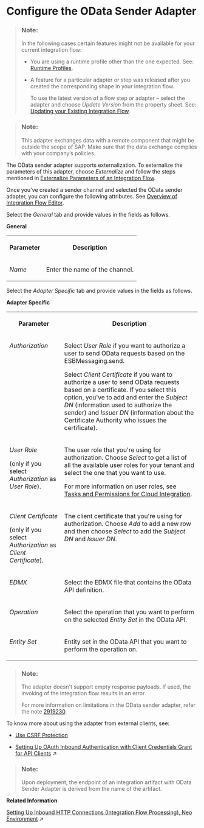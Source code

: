 <!-- loiode7aee5160134b74a949ac2b84cb7412 -->

# Configure the OData Sender Adapter

> ### Note:  
> In the following cases certain features might not be available for your current integration flow:
> 
> -   You are using a runtime profile other than the one expected. See: [Runtime Profiles](IntegrationSettings/runtime-profiles-8007daa.md).
> 
> -   A feature for a particular adapter or step was released after you created the corresponding shape in your integration flow.
> 
>     To use the latest version of a flow step or adapter – select the adapter and choose *Update Version* from the property sheet. See: [Updating your Existing Integration Flow](updating-your-existing-integration-flow-1f9e879.md).

> ### Note:  
> This adapter exchanges data with a remote component that might be outside the scope of SAP. Make sure that the data exchange complies with your company’s policies.

The OData sender adapter supports externalization. To externalize the parameters of this adapter, choose *Externalize* and follow the steps mentioned in [Externalize Parameters of an Integration Flow](externalize-parameters-of-an-integration-flow-45b2a07.md).

Once you've created a sender channel and selected the OData sender adapter, you can configure the following attributes. See [Overview of Integration Flow Editor](overview-of-integration-flow-editor-db10beb.md).

Select the *General* tab and provide values in the fields as follows.

**General**


<table>
<tr>
<th valign="top">

Parameter

</th>
<th valign="top">

Description

</th>
</tr>
<tr>
<td valign="top">

*Name*

</td>
<td valign="top">

Enter the name of the channel.

</td>
</tr>
</table>

Select the *Adapter Specific* tab and provide values in the fields as follows.

**Adapter Specific**


<table>
<tr>
<th valign="top">

Parameter

</th>
<th valign="top">

Description

</th>
</tr>
<tr>
<td valign="top">

*Authorization* 

</td>
<td valign="top">

Select *User Role* if you want to authorize a user to send OData requests based on the ESBMessaging.send.

Select *Client Certificate* if you want to authorize a user to send OData requests based on a certificate. If you select this option, you've to add and enter the *Subject DN* \(information used to authorize the sender\) and *Issuer DN* \(information about the Certificate Authority who issues the certificate\).

</td>
</tr>
<tr>
<td valign="top">

*User Role*

\(only if you select *Authorization* as *User Role*\).

</td>
<td valign="top">

The user role that you're using for authorization. Choose *Select* to get a list of all the available user roles for your tenant and select the one that you want to use.

For more information on user roles, see [Tasks and Permissions for Cloud Integration](../60-Security/tasks-and-permissions-for-cloud-integration-556d557.md).

</td>
</tr>
<tr>
<td valign="top">

*Client Certificate*

\(only if you select *Authorization* as *Client Certificate*\).

</td>
<td valign="top">

The client certificate that you're using for authorization. Choose *Add* to add a new row and then choose *Select* to add the *Subject DN* and *Issuer DN*.

</td>
</tr>
<tr>
<td valign="top">

*EDMX* 

</td>
<td valign="top">

Select the EDMX file that contains the OData API definition.

</td>
</tr>
<tr>
<td valign="top">

*Operation* 

</td>
<td valign="top">

Select the operation that you want to perform on the selected *Entity Set* in the OData API.

</td>
</tr>
<tr>
<td valign="top">

*Entity Set* 

</td>
<td valign="top">

Entity set in the OData API that you want to perform the operation on.

</td>
</tr>
</table>

> ### Note:  
> The adapter doesn't support empty response payloads. If used, the invoking of the integration flow results in an error.
> 
> For more information on limitations in the OData sender adapter, refer the note [2919230](https://me.sap.com/notes/2919230).

To know more about using the adapter from external clients, see:

-   [Use CSRF Protection](use-csrf-protection-a0765d5.md)

-   [Setting Up OAuth Inbound Authentication with Client Credentials Grant for API Clients](https://help.sap.com/viewer/368c481cd6954bdfa5d0435479fd4eaf/Cloud/en-US/040d8110293d44b1bfaa75674530d395.html "The API is protected by basic authentication and OAuth.") :arrow_upper_right:


> ### Note:  
> Upon deployment, the endpoint of an integration artifact with OData Sender Adapter is derived from the name of the artifact.

**Related Information**  


[Setting Up Inbound HTTP Connections (Integration Flow Processing), Neo Environment](https://help.sap.com/viewer/368c481cd6954bdfa5d0435479fd4eaf/Cloud/en-US/778c7e7835ff46408aafe0d499720dc7.html "You can use various sender adapters (for example, the SOAP adapters, the IDoc adapter, and the HTTP adapter) to connect the tenant to a sender system so that the sender can send messages to Cloud Integration over the HTTP protocol.") :arrow_upper_right:

